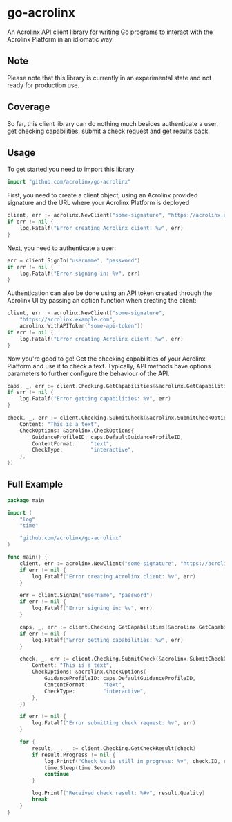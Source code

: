 # go-acrolinx

An Acrolinx API client library for writing Go programs to interact
with the Acrolinx Platform in an idiomatic way.

## Note

Please note that this library is currently in an experimental state
and not ready for production use.

## Coverage

So far, this client library can do nothing much besides authenticate a
user, get checking capabilities, submit a check request and get
results back.

## Usage

To get started you need to import this library

```go
import "github.com/acrolinx/go-acrolinx"
```

First, you need to create a client object, using an Acrolinx provided
signature and the URL where your Acrolinx Platform is deployed

```go
client, err := acrolinx.NewClient("some-signature", "https://acrolinx.example.com")
if err != nil {
    log.Fatalf("Error creating Acrolinx client: %v", err)
}
```

Next, you need to authenticate a user:

```go
err = client.SignIn("username", "password")
if err != nil {
    log.Fatalf("Error signing in: %v", err)
}
```

Authentication can also be done using an API token created through the
Acrolinx UI by passing an option function when creating the client:

```go
client, err := acrolinx.NewClient("some-signature",
    "https://acrolinx.example.com",
    acrolinx.WithAPIToken("some-api-token")) 
if err != nil {
    log.Fatalf("Error creating Acrolinx client: %v", err)
}
```

Now you're good to go! Get the checking capabilities of your Acrolinx
Platform and use it to check a text. Typically, API methods have
options parameters to further configure the behaviour of the API.

```go
caps, _, err := client.Checking.GetCapabilities(&acrolinx.GetCapabilitiesOptions{})
if err != nil {
    log.Fatalf("Error getting capabilities: %v", err)
}

check, _, err := client.Checking.SubmitCheck(&acrolinx.SubmitCheckOptions{
    Content: "This is a text",
    CheckOptions: &acrolinx.CheckOptions{
        GuidanceProfileID: caps.DefaultGuidanceProfileID,
        ContentFormat:     "text",
        CheckType:         "interactive",
    },
})
```

## Full Example

```go
package main

import (
    "log"
    "time"

    "github.com/acrolinx/go-acrolinx"
)

func main() {
    client, err := acrolinx.NewClient("some-signature", "https://acrolinx.example.com"))
    if err != nil {
        log.Fatalf("Error creating Acrolinx client: %v", err)
    }

    err = client.SignIn("username", "password")
    if err != nil {
        log.Fatalf("Error signing in: %v", err)
    }

    caps, _, err := client.Checking.GetCapabilities(&acrolinx.GetCapabilitiesOptions{})
    if err != nil {
        log.Fatalf("Error getting capabilities: %v", err)
    }

    check, _, err := client.Checking.SubmitCheck(&acrolinx.SubmitCheckOptions{
        Content: "This is a text",
        CheckOptions: &acrolinx.CheckOptions{
            GuidanceProfileID: caps.DefaultGuidanceProfileID,
            ContentFormat:     "text",
            CheckType:         "interactive",
        },
    })

    if err != nil {
        log.Fatalf("Error submitting check request: %v", err)
    }

    for {
        result, _, _ := client.Checking.GetCheckResult(check)
        if result.Progress != nil {
            log.Printf("Check %s is still in progress: %v", check.ID, result.Progress)
            time.Sleep(time.Second)
            continue
        }

        log.Printf("Received check result: %#v", result.Quality)
        break
    }
}
```
